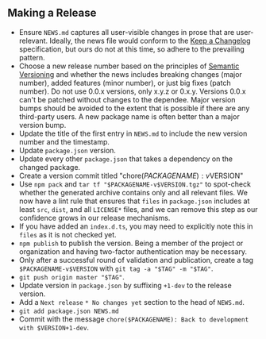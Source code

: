 
## Making a Release

* Ensure `NEWS.md` captures all user-visible changes in prose that are
  user-relevant.
  Ideally, the news file would conform to the [Keep a
  Changelog](https://keepachangelog.com) specification, but ours do not at this
  time, so adhere to the prevailing pattern.
* Choose a new release number based on the principles of [Semantic
  Versioning](https://semver.org) and whether the news includes breaking
  changes (major number), added features (minor number), or just big fixes
  (patch number).
  Do not use 0.0.x versions, only x.y.z or 0.x.y.
  Versions 0.0.x can't be patched without changes to the dependee.
  Major version bumps should be avoided to the extent that is possible if there
  are any third-party users. A new package name is often better than a major
  version bump.
* Update the title of the first entry in `NEWS.md` to include the new version
  number and the timestamp.
* Update `package.json` version.
* Update every other `package.json` that takes a dependency on the changed
  package.
* Create a version commit titled "chore($PACKAGENAME): v$VERSION"
* Use `npm pack` and `tar tf "$PACKAGENAME-v$VERSION.tgz"` to spot-check
  whether the generated archive contains only and all relevant files.
  We now have a lint rule that ensures that `files` in `package.json` includes
  at least `src`, `dist`, and all `LICENSE*` files, and we can remove this step
  as our confidence grows in our release mechanisms.
* If you have added an `index.d.ts`, you may need to explicitly note this in
  `files` as it is not checked yet.
* `npm publish` to publish the version.
  Being a member of the project or organization and having two-factor
  authentication may be necessary.
* Only after a successful round of validation and publication, create
  a tag `$PACKAGENAME-v$VERSION` with `git tag -a "$TAG" -m "$TAG"`.
* `git push origin master "$TAG"`.
* Update version in `package.json` by suffixing `+1-dev` to the release
  version.
* Add a `Next release` `* No changes yet` section to the head of `NEWS.md`.
* `git add package.json NEWS.md`
* Commit with the message `chore($PACKAGENAME): Back to development with
  $VERSION+1-dev`.
